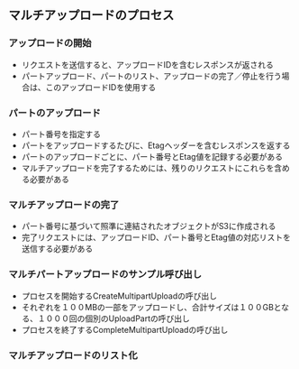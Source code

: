 ## マルチアップロードのプロセス

### アップロードの開始
- リクエストを送信すると、アップロードIDを含むレスポンスが返される
- パートアップロード、パートのリスト、アップロードの完了／停止を行う場合は、このアップロードIDを使用する

### パートのアップロード
- パート番号を指定する
- パートをアップロードするたびに、Etagヘッダーを含むレスポンスを返する
- パートのアップロードごとに、パート番号とEtag値を記録する必要がある
- マルチアップロードを完了するためには、残りのリクエストにこれらを含める必要がある

### マルチアップロードの完了
- パート番号に基づいて照準に連結されたオブジェクトがS3に作成される
- 完了リクエストには、アップロードID、パート番号とEtag値の対応リストを送信する必要がある

### マルチパートアップロードのサンプル呼び出し
- プロセスを開始するCreateMultipartUploadの呼び出し
- それぞれを１００MBの一部をアップロードし、合計サイズは１００GBとなる、１０００回の個別のUploadPartの呼び出し
- プロセスを終了するCompleteMultipartUploadの呼び出し

### マルチアップロードのリスト化


